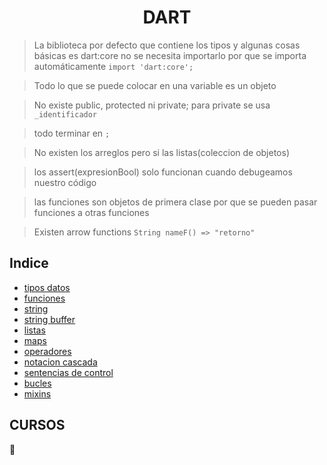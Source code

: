 <h1 align="center">DART</h1>

> La biblioteca por defecto que contiene los tipos y algunas cosas básicas es dart:core no se necesita importarlo por que se importa automáticamente `import 'dart:core';`

> Todo lo que se puede colocar en una variable es un objeto

> No existe public, protected ni private; para private se usa `_identificador`

> todo terminar en `;`

> No existen los arreglos pero si las listas(coleccion de objetos)

> los assert(expresionBool)  solo funcionan cuando debugeamos nuestro código

> las funciones son objetos de primera clase por que se pueden pasar funciones a otras funciones

> Existen arrow functions `String nameF() => "retorno"`


## Indice
- [tipos datos](tipos_datos.dart)
- [funciones](funciones.dart)
- [string](String.dart)
- [string buffer](stringBuffer.dart)
- [listas](listas.dart)
- [maps](map.dart)
- [operadores](operadores.dart)
- [notacion cascada](notacionCascada.dart)
- [sentencias de control](sentenciasControl.dart)
- [bucles](bucles.dart)
- [mixins](mixins.dart)


## CURSOS

📖 []()
